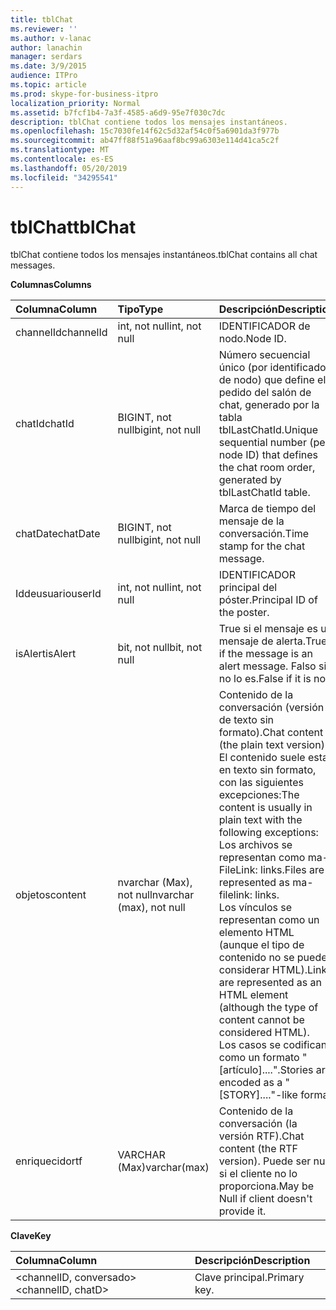 ```yaml
---
title: tblChat
ms.reviewer: ''
ms.author: v-lanac
author: lanachin
manager: serdars
ms.date: 3/9/2015
audience: ITPro
ms.topic: article
ms.prod: skype-for-business-itpro
localization_priority: Normal
ms.assetid: b7fcf1b4-7a3f-4585-a6d9-95e7f030c7dc
description: tblChat contiene todos los mensajes instantáneos.
ms.openlocfilehash: 15c7030fe14f62c5d32af54c0f5a6901da3f977b
ms.sourcegitcommit: ab47ff88f51a96aaf8bc99a6303e114d41ca5c2f
ms.translationtype: MT
ms.contentlocale: es-ES
ms.lasthandoff: 05/20/2019
ms.locfileid: "34295541"
---
```

# <a name="tblchat"></a><span data-ttu-id="43fc4-103">tblChat</span><span class="sxs-lookup"><span data-stu-id="43fc4-103">tblChat</span></span>
 
<span data-ttu-id="43fc4-104">tblChat contiene todos los mensajes instantáneos.</span><span class="sxs-lookup"><span data-stu-id="43fc4-104">tblChat contains all chat messages.</span></span>
  
<span data-ttu-id="43fc4-105">**Columnas**</span><span class="sxs-lookup"><span data-stu-id="43fc4-105">**Columns**</span></span>

|<span data-ttu-id="43fc4-106">**Columna**</span><span class="sxs-lookup"><span data-stu-id="43fc4-106">**Column**</span></span>|<span data-ttu-id="43fc4-107">**Tipo**</span><span class="sxs-lookup"><span data-stu-id="43fc4-107">**Type**</span></span>|<span data-ttu-id="43fc4-108">**Descripción**</span><span class="sxs-lookup"><span data-stu-id="43fc4-108">**Description**</span></span>|
|:-----|:-----|:-----|
|<span data-ttu-id="43fc4-109">channelId</span><span class="sxs-lookup"><span data-stu-id="43fc4-109">channelId</span></span>  <br/> |<span data-ttu-id="43fc4-110">int, not null</span><span class="sxs-lookup"><span data-stu-id="43fc4-110">int, not null</span></span>  <br/> |<span data-ttu-id="43fc4-111">IDENTIFICADOR de nodo.</span><span class="sxs-lookup"><span data-stu-id="43fc4-111">Node ID.</span></span>  <br/> |
|<span data-ttu-id="43fc4-112">chatId</span><span class="sxs-lookup"><span data-stu-id="43fc4-112">chatId</span></span>  <br/> |<span data-ttu-id="43fc4-113">BIGINT, not null</span><span class="sxs-lookup"><span data-stu-id="43fc4-113">bigint, not null</span></span>  <br/> |<span data-ttu-id="43fc4-114">Número secuencial único (por identificador de nodo) que define el pedido del salón de chat, generado por la tabla tblLastChatId.</span><span class="sxs-lookup"><span data-stu-id="43fc4-114">Unique sequential number (per node ID) that defines the chat room order, generated by tblLastChatId table.</span></span>  <br/> |
|<span data-ttu-id="43fc4-115">chatDate</span><span class="sxs-lookup"><span data-stu-id="43fc4-115">chatDate</span></span>  <br/> |<span data-ttu-id="43fc4-116">BIGINT, not null</span><span class="sxs-lookup"><span data-stu-id="43fc4-116">bigint, not null</span></span>  <br/> |<span data-ttu-id="43fc4-117">Marca de tiempo del mensaje de la conversación.</span><span class="sxs-lookup"><span data-stu-id="43fc4-117">Time stamp for the chat message.</span></span>  <br/> |
|<span data-ttu-id="43fc4-118">Iddeusuario</span><span class="sxs-lookup"><span data-stu-id="43fc4-118">userId</span></span>  <br/> |<span data-ttu-id="43fc4-119">int, not null</span><span class="sxs-lookup"><span data-stu-id="43fc4-119">int, not null</span></span>  <br/> |<span data-ttu-id="43fc4-120">IDENTIFICADOR principal del póster.</span><span class="sxs-lookup"><span data-stu-id="43fc4-120">Principal ID of the poster.</span></span>  <br/> |
|<span data-ttu-id="43fc4-121">isAlert</span><span class="sxs-lookup"><span data-stu-id="43fc4-121">isAlert</span></span>  <br/> |<span data-ttu-id="43fc4-122">bit, not null</span><span class="sxs-lookup"><span data-stu-id="43fc4-122">bit, not null</span></span>  <br/> |<span data-ttu-id="43fc4-123">True si el mensaje es un mensaje de alerta.</span><span class="sxs-lookup"><span data-stu-id="43fc4-123">True if the message is an alert message.</span></span> <span data-ttu-id="43fc4-124">Falso si no lo es.</span><span class="sxs-lookup"><span data-stu-id="43fc4-124">False if it is not.</span></span>  <br/> |
|<span data-ttu-id="43fc4-125">objetos</span><span class="sxs-lookup"><span data-stu-id="43fc4-125">content</span></span>  <br/> |<span data-ttu-id="43fc4-126">nvarchar (Max), not null</span><span class="sxs-lookup"><span data-stu-id="43fc4-126">nvarchar (max), not null</span></span>  <br/> | <span data-ttu-id="43fc4-127">Contenido de la conversación (versión de texto sin formato).</span><span class="sxs-lookup"><span data-stu-id="43fc4-127">Chat content (the plain text version).</span></span> <span data-ttu-id="43fc4-128">El contenido suele estar en texto sin formato, con las siguientes excepciones:</span><span class="sxs-lookup"><span data-stu-id="43fc4-128">The content is usually in plain text with the following exceptions:</span></span> <br/>  <span data-ttu-id="43fc4-129">Los archivos se representan como ma-FileLink: links.</span><span class="sxs-lookup"><span data-stu-id="43fc4-129">Files are represented as ma-filelink: links.</span></span> <br/>  <span data-ttu-id="43fc4-130">Los vínculos se representan como un elemento HTML (aunque el tipo de contenido no se puede considerar HTML).</span><span class="sxs-lookup"><span data-stu-id="43fc4-130">Links are represented as an HTML element (although the type of content cannot be considered HTML).</span></span> <br/>  <span data-ttu-id="43fc4-131">Los casos se codifican como un formato "[artículo]....".</span><span class="sxs-lookup"><span data-stu-id="43fc4-131">Stories are encoded as a "[STORY]...."-like format.</span></span> <br/> |
|<span data-ttu-id="43fc4-132">enriquecido</span><span class="sxs-lookup"><span data-stu-id="43fc4-132">rtf</span></span>  <br/> |<span data-ttu-id="43fc4-133">VARCHAR (Max)</span><span class="sxs-lookup"><span data-stu-id="43fc4-133">varchar(max)</span></span>  <br/> |<span data-ttu-id="43fc4-134">Contenido de la conversación (la versión RTF).</span><span class="sxs-lookup"><span data-stu-id="43fc4-134">Chat content (the RTF version).</span></span> <span data-ttu-id="43fc4-135">Puede ser null si el cliente no lo proporciona.</span><span class="sxs-lookup"><span data-stu-id="43fc4-135">May be Null if client doesn't provide it.</span></span>  <br/> |
   
<span data-ttu-id="43fc4-136">**Clave**</span><span class="sxs-lookup"><span data-stu-id="43fc4-136">**Key**</span></span>

|<span data-ttu-id="43fc4-137">**Columna**</span><span class="sxs-lookup"><span data-stu-id="43fc4-137">**Column**</span></span>|<span data-ttu-id="43fc4-138">**Descripción**</span><span class="sxs-lookup"><span data-stu-id="43fc4-138">**Description**</span></span>|
|:-----|:-----|
|<span data-ttu-id="43fc4-139">\<channelID, conversado\></span><span class="sxs-lookup"><span data-stu-id="43fc4-139">\<channelID, chatD\></span></span>  <br/> |<span data-ttu-id="43fc4-140">Clave principal.</span><span class="sxs-lookup"><span data-stu-id="43fc4-140">Primary key.</span></span>  <br/> |
   

